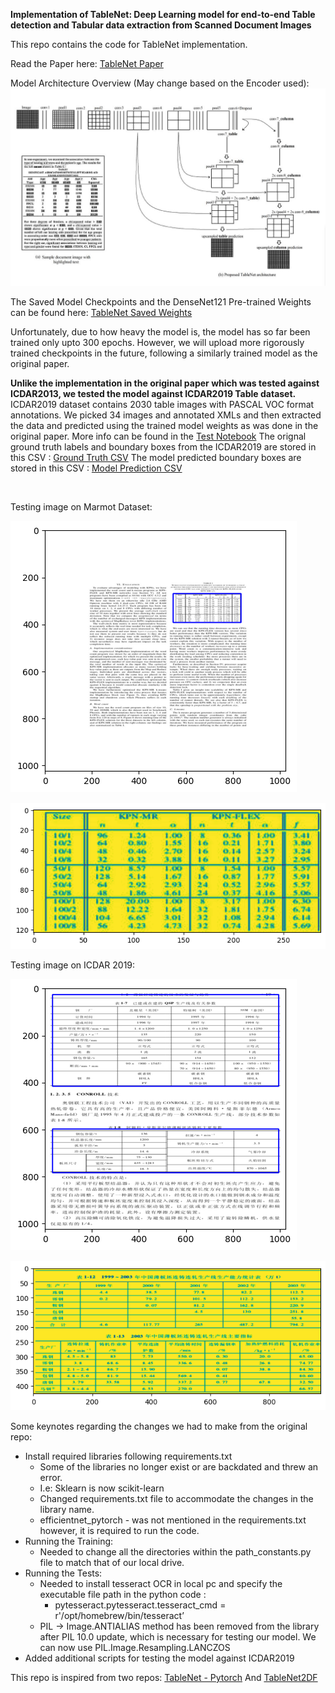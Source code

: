 **Implementation of TableNet: Deep Learning model for end-to-end Table detection and Tabular data extraction from Scanned Document Images**


This repo contains the code for TableNet implementation. 


Read the Paper here: [TableNet Paper](https://ieeexplore.ieee.org/document/8978013)

Model Architecture Overview (May change based on the Encoder used):
![TableNet arch](modelarch.png)

The Saved Model Checkpoints and the DenseNet121 Pre-trained Weights can be found here:
[TableNet Saved Weights](https://abofi-my.sharepoint.com/:f:/g/personal/somoy_barua_abo_fi/EgFgk_H3uV9Dmo_7eLvYZB4BCaUaKJ1PlFzxcV6OxVYrdA?e=KR9hxd)

Unfortunately, due to how heavy the model is, the model has so far been trained only upto 300 epochs. However, we will upload more rigorously 
trained checkpoints in the future, following a similarly trained model as the original paper. 

**Unlike the implementation in the original paper which was  tested against ICDAR2013, we tested the model against ICDAR2019 Table dataset.**
ICDAR2019 dataset contains 2030 table images with PASCAL VOC format annotations. We picked 34 images and annotated XMLs and then extracted the data and predicted using the trained model weights as was done in the original paper.
More info can be found in the [Test Notebook](Model%20Implementation/model_testing_note.ipynb)
The orignal ground truth labels and boundary boxes from the ICDAR2019 are stored in this CSV : [Ground Truth CSV](ground_truth.csv)
The model predicted boundary boxes are stored in this CSV : [Model Prediction CSV](predicted.csv)

<br/>

Testing image on Marmot Dataset:


![Image from Marmot](marmot_test.png) 


![Table Image](marmot_test_table.png)



Testing image on ICDAR 2019:


![Image from ICDAR2019](icdar2019_test.png) 

![Tables Detected](icdar2019_test_tables.png)

Some keynotes regarding the changes we had to make from the original repo:
- Install required libraries following requirements.txt
    - Some of the libraries no longer exist or are backdated and threw an error.
    - I.e: Sklearn is now scikit-learn
    - Changed requirements.txt file to accommodate the changes in the library name.
    - efficientnet_pytorch - was not mentioned in the requirements.txt however, it is required to run the code.
- Running the Training:
    - Needed to change all the directories within the path_constants.py file to match that of our local drive.
- Running the Tests:
    - Needed to install tesseract OCR in local pc and specify the executable file path in the python code :
        - pytesseract.pytesseract.tesseract_cmd = r'/opt/homebrew/bin/tesseract’
    - PIL -> Image.ANTIALIAS method has been removed from the library after PIL 10.0 update, which is necessary for testing our model. We can now use PIL.Image.Resampling.LANCZOS
- Added additional scripts for testing the model against ICDAR2019

This repo is inspired from two repos:
[TableNet - Pytorch](https://github.com/asagar60/TableNet-pytorch) And [TableNet2DF](https://github.com/LidorPrototype/TableNetTable2df/tree/master)
